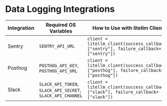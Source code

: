 # Data Logging Integrations

| Integration     | Required OS Variables                      | How to Use with litellm Client             |
|-----------------|--------------------------------------------|-------------------------------------------|
| Sentry          | `SENTRY_API_URL`                           | `client = litellm_client(success_callback=["sentry"], failure_callback=["sentry"])`  |
| Posthog         | `POSTHOG_API_KEY`,<br>`POSTHOG_API_URL`   | `client = litellm_client(success_callback=["posthog"], failure_callback=["posthog"])` |
| Slack           | `SLACK_API_TOKEN`,<br>`SLACK_API_SECRET`,<br>`SLACK_API_CHANNEL` | `client = litellm_client(success_callback=["slack"], failure_callback=["slack"])`      |




